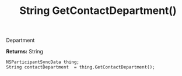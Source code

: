 ﻿---
uid: crmscript_ref_NSParticipantSyncData_GetContactDepartment
title: String GetContactDepartment()
intellisense: NSParticipantSyncData.GetContactDepartment
keywords: NSParticipantSyncData, GetContactDepartment
so.topic: reference
---

Department

**Returns:** String


```crmscript
NSParticipantSyncData thing;
String contactDepartment  = thing.GetContactDepartment();
```


